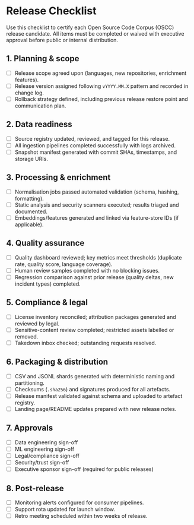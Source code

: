 # Release Checklist

Use this checklist to certify each Open Source Code Corpus (OSCC) release candidate. All items must be completed or waived with
executive approval before public or internal distribution.

## 1. Planning & scope

- [ ] Release scope agreed upon (languages, new repositories, enrichment features).
- [ ] Release version assigned following `vYYYY.MM.X` pattern and recorded in change log.
- [ ] Rollback strategy defined, including previous release restore point and communication plan.

## 2. Data readiness

- [ ] Source registry updated, reviewed, and tagged for this release.
- [ ] All ingestion pipelines completed successfully with logs archived.
- [ ] Snapshot manifest generated with commit SHAs, timestamps, and storage URIs.

## 3. Processing & enrichment

- [ ] Normalisation jobs passed automated validation (schema, hashing, formatting).
- [ ] Static analysis and security scanners executed; results triaged and documented.
- [ ] Embeddings/features generated and linked via feature-store IDs (if applicable).

## 4. Quality assurance

- [ ] Quality dashboard reviewed; key metrics meet thresholds (duplicate rate, quality score, language coverage).
- [ ] Human review samples completed with no blocking issues.
- [ ] Regression comparison against prior release (quality deltas, new incident types) completed.

## 5. Compliance & legal

- [ ] License inventory reconciled; attribution packages generated and reviewed by legal.
- [ ] Sensitive-content review completed; restricted assets labelled or removed.
- [ ] Takedown inbox checked; outstanding requests resolved.

## 6. Packaging & distribution

- [ ] CSV and JSONL shards generated with deterministic naming and partitioning.
- [ ] Checksums (`.sha256`) and signatures produced for all artefacts.
- [ ] Release manifest validated against schema and uploaded to artefact registry.
- [ ] Landing page/README updates prepared with new release notes.

## 7. Approvals

- [ ] Data engineering sign-off
- [ ] ML engineering sign-off
- [ ] Legal/compliance sign-off
- [ ] Security/trust sign-off
- [ ] Executive sponsor sign-off (required for public releases)

## 8. Post-release

- [ ] Monitoring alerts configured for consumer pipelines.
- [ ] Support rota updated for launch window.
- [ ] Retro meeting scheduled within two weeks of release.
